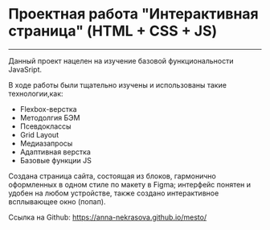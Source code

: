 # Проектная работа "Интерактивная страница" (HTML + CSS + JS)
---
Данный проект нацелен на изучение базовой функциональности JavaSript.

В ходе работы были тщательно изучены и использованы такие технологии,как:
* Flexbox-верстка
* Методолгия БЭМ
* Псевдоклассы
* Grid Layout
* Медиазапросы
* Адаптивная верстка
* Базовые функции JS

Создана страница сайта, состоящая из блоков, гармонично оформленных в одном стиле по макету в Figma; интерфейс понятен и удобен на любом устройстве, также создано интерактивное всплывающее окно (попап).

Ссылка на Github: https://anna-nekrasova.github.io/mesto/